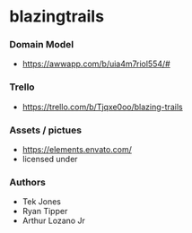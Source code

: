 # blazingtrails


### Domain Model
- https://awwapp.com/b/uia4m7riol554/#

### Trello
- https://trello.com/b/Tjqxe0oo/blazing-trails


### Assets / pictues 
- https://elements.envato.com/ 
- licensed under


### Authors
- Tek Jones
- Ryan Tipper
- Arthur Lozano Jr